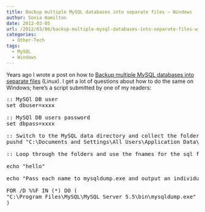 ```yaml
---
title: Backup multiple MySQL databases into separate files – Windows
author: Sonia Hamilton
date: 2012-03-05
url: /2012/03/06/backup-multiple-mysql-databases-into-separate-files-windows/
categories:
  - Other-Tech
tags:
  - MySQL
  - Windows
---
```

Years ago I wrote a post on how to [Backup multiple MySQL databases into separate files][1] (Linux). I get a lot of questions about how to do the same on Windows; here&#8217;s a script submitted by one of my readers:

<pre>:: MySQl DB user
set dbuser=xxxx

:: MySQl DB users password
set dbpass=xxxx

:: Switch to the MySQL data directory and collect the folder names
pushd "C:\Documents and Settings\All Users\Application Data\MySQL\MySQL Server 5.5\data"

:: Loop through the folders and use the fnames for the sql filenames, collects all databases automatically this way

echo "hello"

echo "Pass each name to mysqldump.exe and output an individual .sql file for each"

FOR /D %%F IN (*) DO (
"C:\Program Files\MySQL\MySQL Server 5.5\bin\mysqldump.exe" --user=%dbuser% --password=%dbpass% --databases %%F &gt; "C:\SQLBackup\%%F.%backupdate%.sql"
)</pre>

 [1]: http://blog.snowfrog.net/2005/11/16/backup-multiple-databases-into-separate-files/

